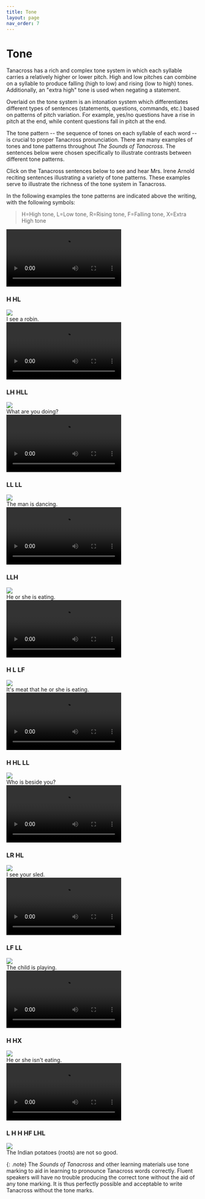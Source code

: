 ```yaml
---
title: Tone
layout: page
nav_order: 7
---
```


# Tone
		
Tanacross has a rich and complex tone system in which each syllable carries a relatively higher or lower pitch. High and low pitches can combine on a syllable to produce falling (high to low) and rising (low to high) tones. Additionally,  an "extra high" tone is used when negating a statement.			

Overlaid on the tone system is an <span class="def">intonation</span> system which differentiates different types of sentences (statements, questions, commands, etc.) based on patterns of pitch variation. For example, yes/no questions have a rise in  pitch at the end, while content questions fall in pitch at the end.			


The <span class="def">tone pattern</span> -- the sequence of tones on each syllable of each word -- is crucial to proper Tanacross pronunciation. There are many examples of tones and tone patterns throughout *The Sounds of Tanacross*. The sentences below were chosen specifically to illustrate contrasts between different tone patterns.

Click on the Tanacross sentences below to see and hear Mrs. Irene Arnold reciting sentences illustrating a variety of tone patterns.
These examples serve to illustrate the richness of the tone system in Tanacross.

In the following examples the tone patterns are indicated above the writing, with the following symbols: 

> H=High tone, L=Low tone, R=Rising tone, F=Falling tone, X=Extra High tone
			
<div class="container">
<div class="videobox">
<div class="video">
<video src="{{ site.vidpath }}tones_sent1.mp4" controls>Your browser does not support video.</video>
</div>
<div class="text">
<h3>H HL</h3><img src="{{ site.baseurl }}/assets/gif/tones_sent1.gif"/><br/><span class="gloss">I see a robin.</span></div>
</div>
<div class="videobox">
<div class="video">
<video src="{{ site.vidpath }}tones_sent2.mp4" controls>Your browser does not support video.</video>
</div>
<div class="text">
<h3>LH HLL</h3><img src="{{ site.baseurl }}/assets/gif/tones_sent2.gif"/><br/><span class="gloss">What are you doing?</span></div>
</div>
<div class="videobox">
<div class="video">
<video src="{{ site.vidpath }}tones_sent3.mp4" controls>Your browser does not support video.</video>
</div>
<div class="text">
<h3>LL LL</h3><img src="{{ site.baseurl }}/assets/gif/tones_sent3.gif"/><br/><span class="gloss">The man is dancing.</span></div>
</div>
<div class="videobox">
<div class="video">
<video src="{{ site.vidpath }}tones_sent4.mp4" controls>Your browser does not support video.</video>
</div>
<div class="text">
<h3>LLH</h3><img src="{{ site.baseurl }}/assets/gif/tones_sent4.gif"/><br/><span class="gloss">He or she is eating.</span></div>
</div>
<div class="videobox">
<div class="video">
<video src="{{ site.vidpath }}tones_sent5.mp4" controls>Your browser does not support video.</video>
</div>
<div class="text">
<h3>H L LF </h3><img src="{{ site.baseurl }}/assets/gif/tones_sent5.gif"/><br/><span class="gloss">It's meat that he or she is eating.</span></div>
</div>
<div class="videobox">
<div class="video">
<video src="{{ site.vidpath }}tones_sent6.mp4" controls>Your browser does not support video.</video>
</div>
<div class="text">
<h3>H HL LL</h3><img src="{{ site.baseurl }}/assets/gif/tones_sent6.gif"/><br/><span class="gloss">Who is beside you?</span></div>
</div>
<div class="videobox">
<div class="video">
<video src="{{ site.vidpath }}tones_sent7.mp4" controls>Your browser does not support video.</video>
</div>
<div class="text">
<h3>LR HL</h3><img src="{{ site.baseurl }}/assets/gif/tones_sent7.gif"/><br/><span class="gloss">I see your sled.</span></div>
</div>
<div class="videobox">
<div class="video">
<video src="{{ site.vidpath }}tones_sent8.mp4" controls>Your browser does not support video.</video>
</div>
<div class="text">
<h3>LF LL</h3><img src="{{ site.baseurl }}/assets/gif/tones_sent8.gif"/><br/><span class="gloss">The child is playing.</span></div>
</div>
<div class="videobox">
<div class="video">
<video src="{{ site.vidpath }}tones_sent9.mp4" controls>Your browser does not support video.</video>
</div>
<div class="text">
<h3>H HX</h3><img src="{{ site.baseurl }}/assets/gif/tones_sent9.gif"/><br/><span class="gloss">He or she isn't eating.</span></div>
</div>
<div class="videobox">
<div class="video">
<video src="{{ site.vidpath }}tones_sent10.mp4" controls>Your browswer does not support video.</video></div>
<div class="text">
<h3>L H H HF LHL</h3>
<img src="{{ site.baseurl }}/assets/gif/tones_sent10.gif"/><br/><span class="gloss">The Indian potatoes (roots) are not so good.</span></div>
</div>
</div>
			
{: .note}
The  <i>Sounds of Tanacross</I> and other learning materials use tone marking to aid in learning to pronounce Tanacross words correctly. Fluent speakers will have no trouble producing the correct tone without the aid of any tone marking. It is thus perfectly possible and acceptable to write Tanacross without the tone marks.

		
